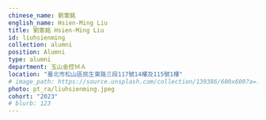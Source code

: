```yaml
---
chinese_name: 劉憲銘
english_name: Hsien-Ming Liu
title: 劉憲銘 Hsien-Ming Liu
id: liuhsienming
collection: alumni
position: Alumni
type: alumni
department: 玉山金控ＭＡ
location: "臺北市松山區民生東路三段117號14樓及115號1樓"
# image_path: https://source.unsplash.com/collection/139386/600x600?a=.png
photo: pt_ra/liuhsienming.jpeg
cohort: "2023"
# blurb: 123
---
```


